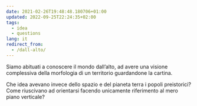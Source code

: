 ```yaml
---
date: 2021-02-26T19:48:48.180706+01:00
updated: 2022-09-25T22:24:35+02:00
tags:
  - idea
  - questions
lang: it
redirect_from:
  - /dall-alto/
---
```

Siamo abituati a conoscere il mondo dall’alto, ad avere una visione complessiva della morfologia di un territorio guardandone la cartina.

Che idea avevano invece dello spazio e del pianeta terra i popoli preistorici?
Come riuscivano ad orientarsi facendo unicamente riferimento al mero piano verticale?
